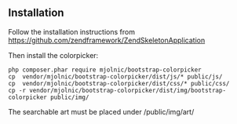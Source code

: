 
Installation
------------

Follow the installation instructions from https://github.com/zendframework/ZendSkeletonApplication

Then install the colorpicker:
```
php composer.phar require mjolnic/bootstrap-colorpicker
cp  vendor/mjolnic/bootstrap-colorpicker/dist/js/* public/js/
cp  vendor/mjolnic/bootstrap-colorpicker/dist/css/* public/css/
cp -r vendor/mjolnic/bootstrap-colorpicker/dist/img/bootstrap-colorpicker public/img/
```

The searchable art must be placed under /public/img/art/






